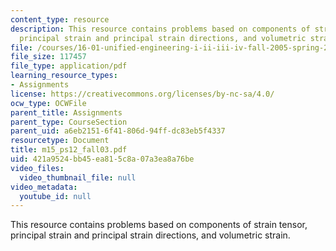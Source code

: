 ```yaml
---
content_type: resource
description: This resource contains problems based on components of strain tensor,
  principal strain and principal strain directions, and volumetric strain.
file: /courses/16-01-unified-engineering-i-ii-iii-iv-fall-2005-spring-2006/421a9524bb45ea815c8a07a3ea8a76be_m15_ps12_fall03.pdf
file_size: 117457
file_type: application/pdf
learning_resource_types:
- Assignments
license: https://creativecommons.org/licenses/by-nc-sa/4.0/
ocw_type: OCWFile
parent_title: Assignments
parent_type: CourseSection
parent_uid: a6eb2151-6f41-806d-94ff-dc83eb5f4337
resourcetype: Document
title: m15_ps12_fall03.pdf
uid: 421a9524-bb45-ea81-5c8a-07a3ea8a76be
video_files:
  video_thumbnail_file: null
video_metadata:
  youtube_id: null
---
```

This resource contains problems based on components of strain tensor, principal strain and principal strain directions, and volumetric strain.